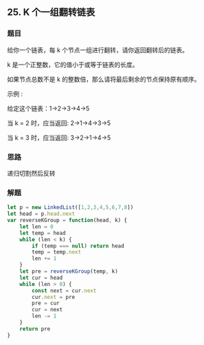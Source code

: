 ## 25. K 个一组翻转链表
### 题目
给你一个链表，每 k 个节点一组进行翻转，请你返回翻转后的链表。

k 是一个正整数，它的值小于或等于链表的长度。

如果节点总数不是 k 的整数倍，那么请将最后剩余的节点保持原有顺序。

示例 :

给定这个链表：1->2->3->4->5

当 k = 2 时，应当返回: 2->1->4->3->5

当 k = 3 时，应当返回: 3->2->1->4->5
### 思路
递归切割然后反转

### 解题
```javascript
let p = new LinkedList([1,2,3,4,5,6,7,8])
let head = p.head.next
var reverseKGroup = function(head, k) {
    let len = 0
    let temp = head
    while (len < k) {
        if (temp === null) return head
        temp = temp.next
        len += 1
    }
    let pre = reverseKGroup(temp, k)
    let cur = head
    while (len > 0) {
        const next = cur.next
        cur.next = pre
        pre = cur
        cur = next
        len -= 1
    }
    return pre
}

```